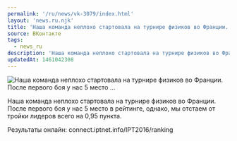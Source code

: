 ```yaml
---
permalink: '/ru/news/vk-3079/index.html'
layout: 'news.ru.njk'
title: 'Наша команда неплохо стартовала на турнире физиков во Франции. После первого боя у нас 5 место …'
source: ВКонтакте
tags:
  - news_ru
description: 'Наша команда неплохо стартовала на турнире физиков во Франции. После первого боя у нас 5 место …'
updatedAt: 1461042308
---
```

![Наша команда неплохо стартовала на турнире физиков во Франции. После первого боя у нас 5 место …](https://sun9-41.userapi.com/impf/c631420/v631420484/29241/ZIKDH8U049I.jpg?size=1165x626&quality=96&proxy=1&sign=79335ba68aaf61fb8b3bfb66c5a85353&c_uniq_tag=Tsvbn4_-HMKWVnD4K1WF1p3zfPdMK7nyN7Z2zGkyhC8&type=album)

Наша команда неплохо стартовала на турнире физиков во Франции. После первого боя у нас 5 место в рейтинге, однако, мы отстаем от тройки лидеров всего на 0,95 пункта.

Результаты онлайн: connect.iptnet.info/IPT2016/ranking
